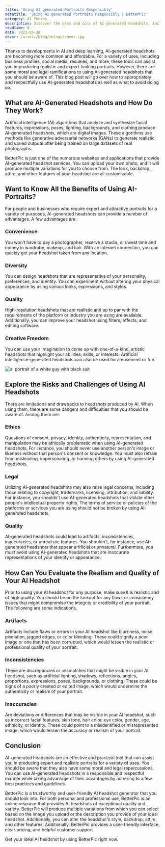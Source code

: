 ```yaml
---
title: 'Using AI generated Portraits Responsibly'
metatitle: 'Using AI generated Portraits Responsibly | BetterPic'
category: AI Photos
description: Discover the pros and cons of AI generated headshots, including ethical considerations & how to use them responsibly, with BetterPic's high-quality options.
readtime: 8
date: 2023-06-28
cover: /assets/blog/<blog>/cover.jpg
---
```

Thanks to developments in AI and deep learning, AI-generated headshots are becoming more common and affordable. For a variety of uses, including business profiles, social media, resumes, and more, these tools can assist you in producing realistic and expert-looking portraits. However, there are some moral and legal ramifications to using AI-generated headshots that you should be aware of. This blog post will go over how to appropriately and respectfully use AI-generated headshots as well as what to avoid doing so.

## What are AI-Generated Headshots and How Do They Work?
Artificial intelligence (AI) algorithms that analyze and synthesize facial features, expressions, poses, lighting, backgrounds, and clothing produce AI-generated headshots, which are digital images. These algorithms use methods like generative adversarial networks (GANs) to generate realistic and varied outputs after being trained on large datasets of real photographs.

BetterPic is just one of the numerous websites and applications that provide AI-generated headshot services. You can upload your own photo, and it will produce multiple variations for you to choose from. The look, backdrop, attire, and other features of your headshot are all customizable.

## Want to Know All the Benefits of Using AI-Portraits?
For people and businesses who require expert and attractive portraits for a variety of purposes, AI-generated headshots can provide a number of advantages. A few advantages are:

### Convenience
You won't have to pay a photographer, reserve a studio, or invest time and money in wardrobe, makeup, and hair. With an internet connection, you can quickly get your headshot taken from any location.

### Diversity
You can design headshots that are representative of your personality, preferences, and identity. You can experiment without altering your physical appearance by using various looks, expressions, and styles.

### Quality
High-resolution headshots that are realistic and up to par with the requirements of the platform or industry you are using are available. Additionally, you can improve your headshot using filters, effects, and editing software.

### Creative Freedom
You can use your imagination to come up with one-of-a-kind, artistic headshots that highlight your abilities, skills, or interests. Artificial intelligence-generated headshots can also be used for amusement or fun.

![ai portrait of a white guy with black suit](/assets/blog/media/model-examples-1/betterpic-generated-headshot-7.jpg&w=1024&q=80)

## Explore the Risks and Challenges of Using AI Headshots
There are limitations and drawbacks to headshots produced by AI. When using them, there are some dangers and difficulties that you should be aware of. Among them are:

### Ethics
Questions of consent, privacy, identity, authenticity, representation, and manipulation may be ethically problematic when using AI-generated headshots. For instance, you should never use another person's image or likeness without that person's consent or knowledge. You must also refrain from misleading, impersonating, or harming others by using AI-generated headshots.

### Legal
Utilizing AI-generated headshots may also raise legal concerns, including those relating to copyright, trademarks, licensing, attribution, and liability. For instance, you shouldn't use AI-generated headshots that violate other people's intellectual property rights. The terms of service or policies of the platforms or services you are using should not be broken by using AI-generated headshots.

### Quality
AI-generated headshots could lead to artifacts, inconsistencies, inaccuracies, or unrealistic features. You shouldn't, for instance, use AI-generated headshots that appear artificial or unnatural. Furthermore, you must avoid using AI-generated headshots that are inaccurate representations of your identity or appearance.

## How Can You Evaluate the Realism and Quality of Your AI Headshot
Prior to using your AI headshot for any purpose, make sure it is realistic and of high quality. You should be on the lookout for any flaws or consistency issues that might compromise the integrity or credibility of your portrait. The following are some indications.

### Artifacts
Artifacts include flaws or errors in your AI headshot like blurriness, noise, pixelation, jagged edges, or color bleeding. These could signify a poor image or one that has been corrupted, which would lessen the realistic or professional quality of your portrait.

### Inconsistencies
These are discrepancies or mismatches that might be visible in your AI headshot, such as artificial lighting, shadows, reflections, angles, proportions, expressions, poses, backgrounds, or clothing. These could be signs of a poorly created or edited image, which would undermine the authenticity or realism of your portrait.

### Inaccuracies
Are deviations or differences that may be visible in your AI headshot, such as incorrect facial features, skin tone, hair color, eye color, gender, age, ethnicity, or identity. These could point to a misidentified or misrepresented image, which would lessen the accuracy or realism of your portrait.

## Conclusion
AI-generated headshots are an effective and practical tool that can assist you in producing expert and realistic portraits for a variety of uses. You should be aware that they also have some moral and legal repercussions. You can use AI-generated headshots in a responsible and respectful manner while taking advantage of their advantages by adhering to a few best practices and guidelines.

BetterPic is a trustworthy and user-friendly AI headshot generator that you should look into. For both personal and professional use, BetterPic is an online resource that provides AI headshots of exceptional quality and variety. BetterPic will produce multiple variations from which you can select based on the image you upload or the description you provide of your ideal headshot. Additionally, you can alter the headshot's style, backdrop, attire, and other features. Additionally, BetterPic provides a user-friendly interface, clear pricing, and helpful customer support.

Get your ideal AI headshot by using BetterPic right now.
